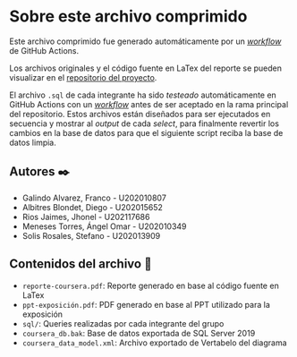 # Sobre este archivo comprimido

Este archivo comprimido fue generado automáticamente por un [_workflow_](https://github.com/dalbitresb12/databases-report/actions/workflows/release.yml) de GitHub Actions.

Los archivos originales y el código fuente en LaTex del reporte se pueden visualizar en el [repositorio del proyecto](https://github.com/dalbitresb12/databases-report).

El archivo `.sql` de cada integrante ha sido _testeado_ automáticamente en GitHub Actions con un [_workflow_](https://github.com/dalbitresb12/databases-report/actions/workflows/mssql.yml) antes de ser aceptado en la rama principal del repositorio. Estos archivos están diseñados para ser ejecutados en secuencia y mostrar al _output_ de cada _select_, para finalmente revertir los cambios en la base de datos para que el siguiente script reciba la base de datos limpia.

## Autores ✒️

- Galindo Alvarez, Franco - U202010807
- Albitres Blondet, Diego - U202015652
- Rios Jaimes, Jhonel - U202117686
- Meneses Torres, Ángel Omar - U202010349
- Solis Rosales, Stefano - U202013909

## Contenidos del archivo 📁

- `reporte-coursera.pdf`: Reporte generado en base al código fuente en LaTex
- `ppt-exposición.pdf`: PDF generado en base al PPT utilizado para la exposición
- `sql/`: Queries realizadas por cada integrante del grupo
- `coursera_db.bak`: Base de datos exportada de SQL Server 2019
- `coursera_data_model.xml`: Archivo exportado de Vertabelo del diagrama
